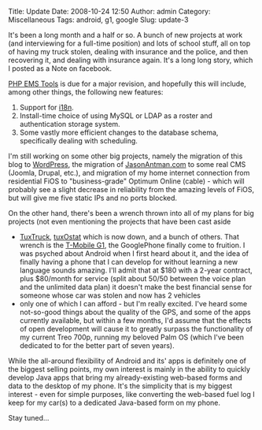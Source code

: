 Title: Update
Date: 2008-10-24 12:50
Author: admin
Category: Miscellaneous
Tags: android, g1, google
Slug: update-3

It's been a long month and a half or so. A bunch of new projects at work
(and interviewing for a full-time position) and lots of school stuff,
all on top of having my truck stolen, dealing with insurance and the
police, and then recovering it, and dealing with insurance again. It's a
long long story, which I posted as a Note on facebook.

[PHP EMS Tools](http://www.php-ems-tools.com) is due for a major
revision, and hopefully this will include, among other things, the
following new features:

1.  Support for [i18n](http://en.wikipedia.org/wiki/I18n).
2.  Install-time choice of using MySQL or LDAP as a roster and
    authentication storage system.
3.  Some vastly more efficient changes to the database schema,
    specifically dealing with scheduling.

I'm still working on some other big projects, namely the migration of
this blog to [WordPress](http://wordpress.org/), the migration of
[JasonAntman.com](http://www.jasonantman.com) to some real CMS (Joomla,
Drupal, etc.), and migration of my home internet connection from
residential FiOS to "business-grade" Optimum Online (cable) - which will
probably see a slight decrease in reliability from the amazing levels of
FiOS, but will give me five static IPs and no ports blocked.

On the other hand, there's been a wrench thrown into all of my plans for
big projects (not even mentioning the projects that have been cast aside
- [TuxTruck](http://www.tuctruck.org),
[tuxOstat](http://jantman.dyndns.org:10011/tuxostat/) which is now down,
and a bunch of others. That wrench is the [T-Mobile
G1](http://www.t-mobileg1.com/), the GooglePhone finally come to
fruition. I was psyched about Android when I first heard about it, and
the idea of finally having a phone that I can develop for without
learning a new language sounds amazing. I'll admit that at $180 with a
2-year contract, plus $80/month for service (split about 50/50 between
the voice plan and the unlimited data plan) it doesn't make the best
financial sense for someone whose car was stolen and now has 2 vehicles
- only one of which I can afford - but I'm really excited. I've heard
some not-so-good things about the quality of the GPS, and some of the
apps currently available, but within a few months, I'd assume that the
effects of open development will cause it to greatly surpass the
functionality of my current Treo 700p, running my beloved Palm OS (which
I've been dedicated to for the better part of seven years).

While the all-around flexibility of Android and its' apps is definitely
one of the biggest selling points, my own interest is mainly in the
ability to quickly develop Java apps that bring my already-existing
web-based forms and data to the desktop of my phone. It's the simplicity
that is my biggest interest - even for simple purposes, like converting
the web-based fuel log I keep for my car(s) to a dedicated Java-based
form on my phone.

Stay tuned...
